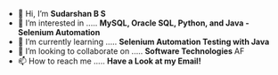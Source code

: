- 👋 Hi, I’m  <strong> Sudarshan B S </strong>
- 👀 I’m interested in ..... <strong> MySQL, Oracle SQL, Python, and Java - Selenium Automation </strong>
- 🌱 I’m currently learning ..... <strong> Selenium Automation Testing with Java </strong>
- 💞️ I’m looking to collaborate on ..... <strong> Software Technologies </strong> AF
- 📫 How to reach me ..... <strong> Have a Look at my Email! </strong>

<!---
sudarshanbs/sudarshanbs is a ✨ special ✨ repository because its `README.md` (this file) appears on your GitHub profile.
You can click the Preview link to take a look at your changes.
--->
